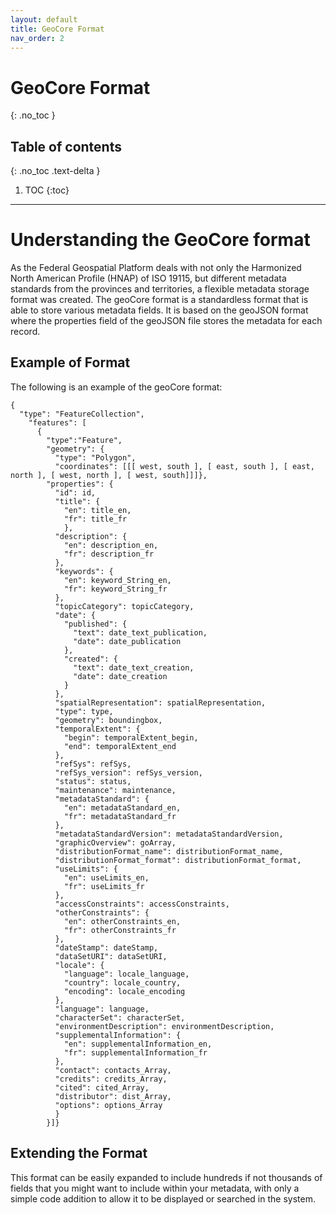 ```yaml
---
layout: default
title: GeoCore Format
nav_order: 2
---
```


# GeoCore Format
{: .no_toc }

## Table of contents
{: .no_toc .text-delta }

1. TOC
{:toc}

---

# Understanding the GeoCore format

As the Federal Geospatial Platform deals with not only the Harmonized North American Profile (HNAP) of ISO 19115, but different metadata standards from the provinces and territories, a flexible metadata storage format was created. The geoCore format is a standardless format that is able to store various metadata fields. It is based on the geoJSON format where the properties field of the geoJSON file stores the metadata for each record.

## Example of Format
The following is an example of the geoCore format:

```
{
  "type": "FeatureCollection",
    "features": [
      {
        "type":"Feature",
        "geometry": {
          "type": "Polygon",
          "coordinates": [[[ west, south ], [ east, south ], [ east, north ], [ west, north ], [ west, south]]]},
        "properties": {
          "id": id,
          "title": {
            "en": title_en,
            "fr": title_fr
            },
          "description": {
            "en": description_en,
            "fr": description_fr
          },
          "keywords": {
            "en": keyword_String_en,
            "fr": keyword_String_fr
          },
          "topicCategory": topicCategory,
          "date": {
            "published": {
              "text": date_text_publication,
              "date": date_publication
            },
            "created": {
              "text": date_text_creation,
              "date": date_creation
            }
          },
          "spatialRepresentation": spatialRepresentation,
          "type": type,
          "geometry": boundingbox,
          "temporalExtent": {
            "begin": temporalExtent_begin,
            "end": temporalExtent_end
          },
          "refSys": refSys,
          "refSys_version": refSys_version,
          "status": status,
          "maintenance": maintenance,
          "metadataStandard": {
            "en": metadataStandard_en,
            "fr": metadataStandard_fr
          },
          "metadataStandardVersion": metadataStandardVersion,
          "graphicOverview": goArray,
          "distributionFormat_name": distributionFormat_name,
          "distributionFormat_format": distributionFormat_format,
          "useLimits": {
            "en": useLimits_en,
            "fr": useLimits_fr
          },
          "accessConstraints": accessConstraints,
          "otherConstraints": {
            "en": otherConstraints_en,
            "fr": otherConstraints_fr
          },
          "dateStamp": dateStamp,
          "dataSetURI": dataSetURI,
          "locale": {
            "language": locale_language,
            "country": locale_country,
            "encoding": locale_encoding
          },
          "language": language,
          "characterSet": characterSet,
          "environmentDescription": environmentDescription,
          "supplementalInformation": {
            "en": supplementalInformation_en,
            "fr": supplementalInformation_fr
          },
          "contact": contacts_Array,
          "credits": credits_Array,
          "cited": cited_Array,
          "distributor": dist_Array,
          "options": options_Array
          }
        }]}
```

## Extending the Format

This format can be easily expanded to include hundreds if not thousands of fields that you might want to include within your metadata, with only a simple code addition to allow it to be displayed or searched in the system.
